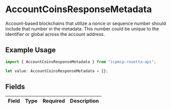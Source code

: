 # AccountCoinsResponseMetadata

Account-based blockchains that utilize a nonce or sequence number should include that number in the metadata. This number could be unique to the identifier or global across the account address.

## Example Usage

```typescript
import { AccountCoinsResponseMetadata } from "icpmcp-rosetta-api";

let value: AccountCoinsResponseMetadata = {};
```

## Fields

| Field       | Type        | Required    | Description |
| ----------- | ----------- | ----------- | ----------- |